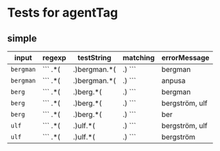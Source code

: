 # Tests for agentTag

## simple

| input           | regexp                          | testString       | matching | errorMessage |
| --------------- | ------------------------------- | ---------------- | -------- | ------------ |
| ``` bergman ``` | ``` .*( |\.)bergman.*( |\.) ``` |  bergman         | true     |              |
| ``` bergman ``` | ``` .*( |\.)bergman.*( |\.) ``` |  anpusa          | false    |              |
| ``` berg ```    | ``` .*( |\.)berg.*( |\.) ```    |  bergman         | true     |              |
| ``` berg ```    | ``` .*( |\.)berg.*( |\.) ```    |  bergström, ulf  | true     |              |
| ``` berg ```    | ``` .*( |\.)berg.*( |\.) ```    |  ber             | false    |              |
| ``` ulf ```     | ``` .*( |\.)ulf.*( |\.) ```     |  bergström, ulf  | true     |              |
| ``` ulf ```     | ``` .*( |\.)ulf.*( |\.) ```     |  bergström       | false    |              |